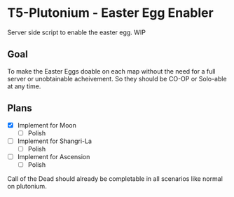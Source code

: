 # T5-Plutonium - Easter Egg Enabler
Server side script to enable the easter egg. WIP

## Goal
To make the Easter Eggs doable on each map without the need for a full server or unobtainable acheivement.
So they should be CO-OP or Solo-able at any time.

## Plans
- [X] Implement for Moon
  - [ ] Polish
- [ ] Implement for Shangri-La
  - [ ] Polish
- [ ] Implement for Ascension
  - [ ] Polish
  
Call of the Dead should already be completable in all scenarios like normal on plutonium.
